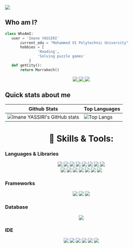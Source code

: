 ![](https://komarev.com/ghpvc/?username=ImaneYASSIRI)

## Who am I?
 ```python
 class WhoAmI:
 	user = 'Imane YASSIRI'
		current_edu = "Mohammed VI Polytechnic University"
		hobbies = [
				'Reading',
				'Solving puzzle games'
			]
	def getCity():
		return Marrakech()
 ```

<p align='center'>
	<a href="https://www.linkedin.com/in/imane-yassiri/">
	      <img src="https://img.shields.io/badge/LinkedIn-0077B5?style=for-the-badge&logo=linkedin&logoColor=white"/>
	 </a>
	 <a href="mailto:yassiriimane@gmail.com/">
		  <img src="https://img.shields.io/badge/Gmail-D14836?style=for-the-badge&logo=gmail&logoColor=white"/>
	</a>
	<a href="https://www.kaggle.com/imaneyassiri">
	      <img src="https://img.shields.io/badge/Kaggle-20BEFF?style=for-the-badge&logo=Kaggle&logoColor=white"/>
	 </a>
</p>

## Quick stats about me
| Github Stats | Top Languages |
| --- | --- |
![Imane YASSIRI's GitHub stats](https://github-readme-stats.vercel.app/api?username=ImaneYASSIRI&theme=midnight-purple&show_icons=true) | ![Top Langs](https://github-readme-stats.vercel.app/api/top-langs/?username=ImaneYASSIRI&langs_count=8&layout=compact&theme=midnight-purple) |

<h1 align="center"> 🔧 Skills & Tools: </h1>

### Languages & Libraries
<p align="center">
	<a>
	      <img src="https://img.shields.io/badge/Python-3776AB?style=for-the-badge&logo=python&logoColor=white"/>
	</a>
	<a>
	      <img src="https://img.shields.io/badge/HTML5-E34F26?style=for-the-badge&logo=html5&logoColor=white"/>
	</a>
	<a>
	      <img src="https://img.shields.io/badge/CSS3-1572B6?style=for-the-badge&logo=css3&logoColor=white"/>
	</a>
	<a>
	      <img src="https://img.shields.io/badge/JavaScript-323330?style=for-the-badge&logo=javascript&logoColor=F7DF1E"/>
	</a>
	<a>
	      <img src="https://img.shields.io/badge/TypeScript-007ACC?style=for-the-badge&logo=typescript&logoColor=white"/>
	</a>
	<a>
	      <img src="https://img.shields.io/badge/C%2B%2B-00599C?style=for-the-badge&logo=c%2B%2B&logoColor=white`"/>
	</a>
	<a>
	      <img src="https://img.shields.io/badge/Java-ED8B00?style=for-the-badge&logo=java&logoColor=white"/>
	</a>
	<a>
	      <img src="https://img.shields.io/badge/PHP-777BB4?style=for-the-badge&logo=php&logoColor=white"/>
	</a>
	<br>
	<a>
	      <img src="https://img.shields.io/badge/scikit_learn-F7931E?style=for-the-badge&logo=scikit-learn&logoColor=white"/>
	</a>
	<a>
	      <img src="https://img.shields.io/badge/TensorFlow-FF6F00?style=for-the-badge&logo=TensorFlow&logoColor=white"/>
	</a>
	<a>
	      <img src="https://img.shields.io/badge/Keras-D00000?style=for-the-badge&logo=Keras&logoColor=white"/>
	</a>
	<a>
	      <img src="https://img.shields.io/badge/SciPy-654FF0?style=for-the-badge&logo=SciPy&logoColor=white"/>
	</a>
	<a>
	      <img src="https://img.shields.io/badge/Numpy-777BB4?style=for-the-badge&logo=numpy&logoColor=white"/>
	</a>
	<a>
	      <img src="https://img.shields.io/badge/Pandas-2C2D72?style=for-the-badge&logo=pandas&logoColor=white"/>
	</a>
	<a>
	      <img src="https://img.shields.io/badge/Plotly-239120?style=for-the-badge&logo=plotly&logoColor=white"/>
	</a>
</p>

### Frameworks
<p align="center">
	<a>
	      <img src="https://img.shields.io/badge/Spring-6DB33F?style=for-the-badge&logo=spring&logoColor=white"/>
	</a>
	<a>
	      <img src="https://img.shields.io/badge/Flask-000000?style=for-the-badge&logo=flask&logoColor=white"/>
	</a>
	<a>
	      <img src="https://img.shields.io/badge/Angular-DD0031?style=for-the-badge&logo=angular&logoColor=white"/>
	</a>
</p>

### Database
<p align="center">
	<a>
	      <img src="https://img.shields.io/badge/MySQL-00000F?style=for-the-badge&logo=mysql&logoColor=white"/>
	</a>
</p>

### IDE
<p align="center">
	<a>
	      <img src="https://img.shields.io/badge/Eclipse-2C2255?style=for-the-badge&logo=eclipse&logoColor=white"/>
	</a>
	<a>
	      <img src="https://img.shields.io/badge/sublime_text-%23575757.svg?&style=for-the-badge&logo=sublime-text&logoColor=important"/>
	</a>
	<a>
	      <img src="https://img.shields.io/badge/PyCharm-000000.svg?&style=for-the-badge&logo=PyCharm&logoColor=white"/>
	</a>
	<a>
	      <img src="https://img.shields.io/badge/IntelliJIDEA-000000.svg?style=for-the-badge&logo=intellij-idea&logoColor=white"/>
	</a>
	<a>
	      <img src="https://img.shields.io/badge/Notepad++-90E59A.svg?style=for-the-badge&logo=notepad%2B%2B&logoColor=black"/>
	</a>
	<a>
	      <img src="https://img.shields.io/badge/WebStorm-000000?style=for-the-badge&logo=WebStorm&logoColor=white"/>
	</a>
</p>
